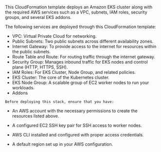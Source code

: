 
This CloudFormation template deploys an Amazon EKS cluster along with the required AWS
services such as a VPC, subnets, IAM roles, security groups, and 
several EKS addons.

The following services are deployed through this CloudFormation template:

- VPC: Virtual Private Cloud for networking.
- Public Subnets: Two public subnets across different availability zones.
- Internet Gateway: To provide access to the internet for resources within the public subnets.
- Route Table and Route: For routing traffic through the internet gateway.
- Security Group: Manages inbound traffic for EKS nodes and control plane (HTTP, HTTPS, SSH).
- IAM Roles: For EKS Cluster, Node Group, and related policies.
- EKS Cluster: The core of the Kubernetes cluster.
- EKS Node Group: A scalable group of EC2 worker nodes to run your workloads.
- Addons

`Before deploying this stack, ensure that you have:`

- An AWS account with the necessary permissions to create the resources listed above.

- A configured EC2 SSH key pair for SSH access to worker nodes.

- AWS CLI installed and configured with proper access credentials.

- A default region set up in your AWS configuration.
